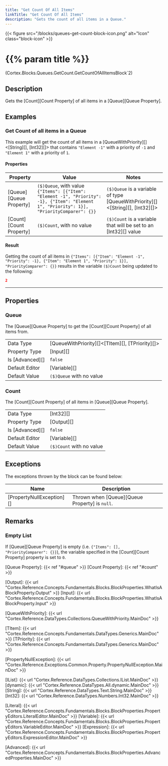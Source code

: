 ```yaml
---
title: "Get Count Of All Items"
linkTitle: "Get Count Of All Items"
description: "Gets the count of all items in a Queue."
---
```


{{< figure src="/blocks/queues-get-count-block-icon.png" alt="Icon" class="block-icon" >}}

# {{% param title %}}

<p class="namespace">(Cortex.Blocks.Queues.GetCount.GetCountOfAllItemsBlock`2)</p>

## Description

Gets the [Count][Count Property] of all items in a [Queue][Queue Property].

## Examples

### Get Count of all items in a Queue

This example will get the count of all items in a [QueueWithPriority][]&lt;[String][], [Int32][]&gt; that contains `"Element -1"` with a priority of `-1` and `"Element 1"` with a priority of `1`.

#### Properties

| Property           | Value                     | Notes                                    |
|--------------------|---------------------------|------------------------------------------|
| [Queue][Queue Property] | `($)Queue`, with value `{"Items": [{"Item": "Element -1", "Priority": -1}, {"Item": "Element 1", "Priority": 1}], "PriorityComparer": {}}` | `($)Queue` is a variable of type [QueueWithPriority][]&lt;[String][], [Int32][]&gt; |
| [Count][Count Property] | `($)Count`, with no value | `($)Count` is a variable that will be set to an [Int32][] value |

#### Result

Getting the count of all items in `{"Items": [{"Item": "Element -1", "Priority": -1}, {"Item": "Element 1", "Priority": 1}], "PriorityComparer": {}}` results in the variable `($)Count` being updated to the following:

```json
2
```

***

## Properties

### Queue

The [Queue][Queue Property] to get the [Count][Count Property] of all items from.
  
| | |
|--------------------|---------------------------|
| Data Type | [QueueWithPriority][]&lt;[TItem][], [TPriority][]&gt; |
| Property Type | [Input][] |
| Is [Advanced][] | `false` |
| Default Editor | [Variable][] |
| Default Value | `($)Queue` with no value |

### Count

The [Count][Count Property] of all items in [Queue][Queue Property].

| | |
|--------------------|---------------------------|
| Data Type | [Int32][] |
| Property Type | [Output][] |
| Is [Advanced][] | `false` |
| Default Editor | [Variable][] |
| Default Value | `($)Count` with no value |

## Exceptions

The exceptions thrown by the block can be found below:

| Name     | Description |
|----------|----------|
| [PropertyNullException][] | Thrown when [Queue][Queue Property] is `null`. |

## Remarks

### Empty List

If [Queue][Queue Property] is empty (i.e. `{"Items": [], "PriorityComparer": {}}`), the variable specified in the [Count][Count Property] property is set to `0`.

[Queue Property]: {{< ref "#queue" >}}
[Count Property]: {{< ref "#count" >}}

[Output]: {{< url "Cortex.Reference.Concepts.Fundamentals.Blocks.BlockProperties.WhatIsABlockProperty.Output" >}}
[Input]: {{< url "Cortex.Reference.Concepts.Fundamentals.Blocks.BlockProperties.WhatIsABlockProperty.Input" >}}

[QueueWithPriority]: {{< url "Cortex.Reference.DataTypes.Collections.QueueWithPriority.MainDoc" >}}

[TItem]: {{< url "Cortex.Reference.Concepts.Fundamentals.DataTypes.Generics.MainDoc" >}}
[TPriority]: {{< url "Cortex.Reference.Concepts.Fundamentals.DataTypes.Generics.MainDoc" >}}

[PropertyNullException]: {{< url "Cortex.Reference.Exceptions.Common.Property.PropertyNullException.MainDoc" >}}

[IList]: {{< url "Cortex.Reference.DataTypes.Collections.IList.MainDoc" >}}
[dynamic]: {{< url "Cortex.Reference.DataTypes.All.dynamic.MainDoc" >}}
[String]: {{< url "Cortex.Reference.DataTypes.Text.String.MainDoc" >}}
[Int32]: {{< url "Cortex.Reference.DataTypes.Numbers.Int32.MainDoc" >}}

[Literal]: {{< url "Cortex.Reference.Concepts.Fundamentals.Blocks.BlockProperties.PropertyEditors.LiteralEditor.MainDoc" >}}
[Variable]: {{< url "Cortex.Reference.Concepts.Fundamentals.Blocks.BlockProperties.PropertyEditors.VariableEditor.MainDoc" >}}
[Expression]: {{< url "Cortex.Reference.Concepts.Fundamentals.Blocks.BlockProperties.PropertyEditors.ExpressionEditor.MainDoc" >}}

[Advanced]: {{< url "Cortex.Reference.Concepts.Fundamentals.Blocks.BlockProperties.AdvancedProperties.MainDoc" >}}

